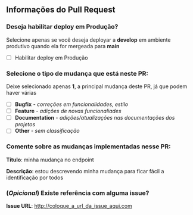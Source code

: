 ## Informações do Pull Request

### Deseja habilitar deploy em Produção?
Selecione apenas se você deseja deployar a **develop** em ambiente produtivo quando ela for mergeada para **main**
- [ ] Habilitar deploy em Produção

### Selecione o tipo de mudança que está neste PR:
Deixe selecionado apenas **1**, a principal mudança deste PR, já que podem haver várias
- [ ] **Bugfix** - _correções em funcionalidades, estilo_
- [ ] **Feature** - _adições de novas funcionaliades_
- [ ] **Documentation** - _adições/atualizações nas documentações dos projetos_
- [ ] **Other** - _sem classificação_

### Comente sobre as mudanças implementadas nesse PR:

**Título**: minha mudança no endpoint

**Descrição**: estou descrevendo minha mudança para ficar fácil a identificação por todos

### (_Opicional_) Existe referência com alguma issue?
**Issue URL**: http://coloque_a_url_da_issue_aqui.com